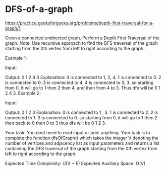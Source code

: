 # DFS-of-a-graph
https://practice.geeksforgeeks.org/problems/depth-first-traversal-for-a-graph/1

Given a connected undirected graph. Perform a Depth First Traversal of the graph.
Note: Use recursive approach to find the DFS traversal of the graph starting from the 0th vertex from left to right according to the graph..


Example 1:

Input:

Output: 0 1 2 4 3
Explanation: 
0 is connected to 1, 2, 4.
1 is connected to 0.
2 is connected to 0.
3 is connected to 4.
4 is connected to 0, 3.
so starting from 0, it will go to 1 then 2
then 4, and then from 4 to 3.
Thus dfs will be 0 1 2 4 3.
Example 2:

Input:

Output: 0 1 2 3
Explanation:
0 is connected to 1 , 3.
1 is connected to 2. 
2 is connected to 1.
3 is connected to 0. 
so starting from 0, it will go to 1 then 2
then back to 0 then 0 to 3
thus dfs will be 0 1 2 3. 

Your task:
You dont need to read input or print anything. Your task is to complete the function dfsOfGraph() which takes the integer V denoting the number of vertices and adjacency list as input parameters and returns  a list containing the DFS traversal of the graph starting from the 0th vertex from left to right according to the graph.


Expected Time Complexity: O(V + E)
Expected Auxiliary Space: O(V)
